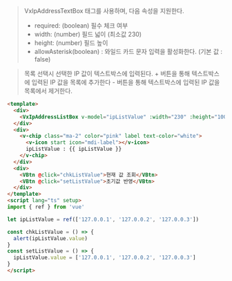 > VxIpAddressTextBox 태그를 사용하며, 다음 속성을 지원한다.
> - required: (boolean) 필수 체크 여부
> - width: (number) 필드 넓이 (최소값 230)
> - height: (number) 필드 높이
> - allowAsterisk(boolean) : 와일드 카드 문자 입력을 활성화한다. (기본 값 : false)

> 목록 선택시 선택한 IP 값이 텍스트박스에 입력된다.
> \+ 버튼을 통해 텍스트박스에 입력된 IP 값을 목록에 추가한다
> \- 버튼을 통해 텍스트박스에 입력된 IP 값을 목록에서 제거한다.

```html
<template>
  <div>
    <VxIpAddressListBox v-model="ipListValue" :width="230" :height="100"></VxIpAddressListBox>
  </div>
  <div>
    <v-chip class="ma-2" color="pink" label text-color="white">
      <v-icon start icon="mdi-label"></v-icon>
      ipListValue : {{ ipListValue }}
    </v-chip>
  </div>
  <div>
    <VBtn @click="chkListValue">현재 값 조회</VBtn>
    <VBtn @click="setListValue">초기값 반영</VBtn>
  </div>
</template>
<script lang="ts" setup>
import { ref } from 'vue'

let ipListValue = ref(['127.0.0.1', '127.0.0.2', '127.0.0.3'])

const chkListValue = () => {
  alert(ipListValue.value)
}
const setListValue = () => {
  ipListValue.value = ['127.0.0.1', '127.0.0.2', '127.0.0.3']
}
</script>
```
